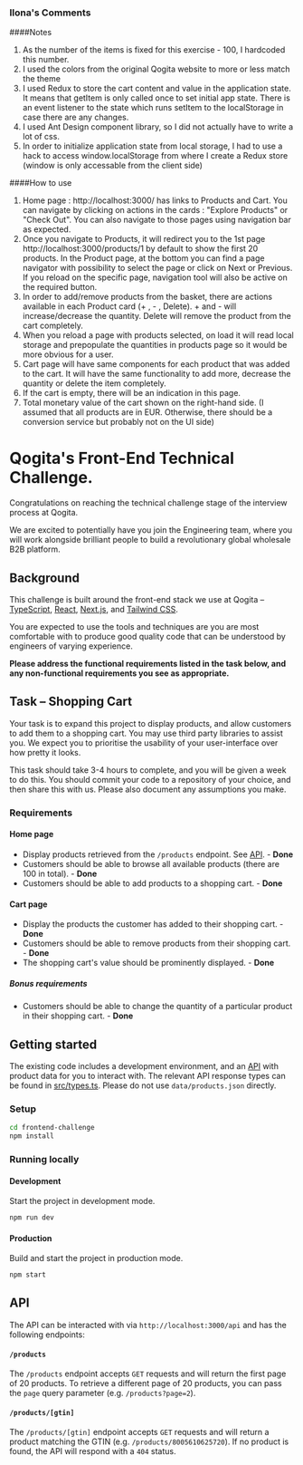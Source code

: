 ### Ilona's Comments

####Notes
1. As the number of the items is fixed for this exercise - 100, I hardcoded this number.
2. I used the colors from the original Qogita website to more or less match the theme
3. I used Redux to store the cart content and value in the application state. It means that getItem is only called once to set initial app state. There is an event listener to the state which runs setItem to the localStorage in case there are any changes.   
4. I used Ant Design component library, so I did not actually have to write a lot of css. 
5. In order to initialize application state from local storage, I had to use a hack to access window.localStorage from where I create a Redux store (window is only accessable from the client side) 

####How to use

1. Home page : http://localhost:3000/ has links to Products and Cart. You can navigate by clicking on actions in the cards : "Explore Products" or "Check Out".
You can also navigate to those pages using navigation bar as expected. 
2. Once you navigate to Products, it will redirect you to the 1st page http://localhost:3000/products/1 by default to show the first 20 products. In the Product page,
at the bottom you can find a page navigator with possibility to select the page or click on Next or Previous. If you reload on the specific page, navigation 
tool will also be active on the required button. 
3. In order to add/remove products from the basket, there are actions available in each Product card (+ , - , Delete). + and - will increase/decrease the quantity. Delete will remove
the product from the cart completely. 
4. When you reload a page with products selected, on load it will read local storage and prepopulate the quantities in products page so it would be more obvious for a user.
5. Cart page will have same components for each product that was added to the cart. It will have the same functionality to add more, decrease the quantity or delete the item completely.
6. If the cart is empty, there will be an indication in this page. 
7. Total monetary value of the cart shown on the right-hand side. (I assumed that all products are in EUR. Otherwise, there should be a conversion service 
but probably not on the UI side)

# Qogita's Front-End Technical Challenge.

Congratulations on reaching the technical challenge stage of the interview process at Qogita.

We are excited to potentially have you join the Engineering team, where you will work alongside brilliant people to build a revolutionary global wholesale B2B platform.

## Background

This challenge is built around the front-end stack we use at Qogita – [TypeScript](https://www.typescriptlang.org/), [React](https://reactjs.org/), [Next.js](https://nextjs.org/), and [Tailwind CSS](https://tailwindcss.com/).

You are expected to use the tools and techniques are you are most comfortable with to produce good quality code that can be understood by engineers of varying experience.

**Please address the functional requirements listed in the task below, and any non-functional requirements you see as appropriate.**

## Task – Shopping Cart

Your task is to expand this project to display products, and allow customers to add them to a shopping cart. You may use third party libraries to assist you. We expect you to prioritise the usability of your user-interface over how pretty it looks.

This task should take 3-4 hours to complete, and you will be given a week to do this. You should commit your code to a repository of your choice, and then share this with us. Please also document any assumptions you make.

### Requirements

#### Home page

- Display products retrieved from the `/products` endpoint. See [API](#api). - **Done**
- Customers should be able to browse all available products (there are 100 in total). - **Done**
- Customers should be able to add products to a shopping cart. - **Done**

#### Cart page

- Display the products the customer has added to their shopping cart. - **Done**
- Customers should be able to remove products from their shopping cart. - **Done**
- The shopping cart's value should be prominently displayed. - **Done**

##### Bonus requirements

- Customers should be able to change the quantity of a particular product in their shopping cart. - **Done**

## Getting started

The existing code includes a development environment, and an [API](#api) with product data for you to interact with. The relevant API response types can be found in [src/types.ts](src/types.ts). Please do not use `data/products.json` directly.

### Setup

```sh
cd frontend-challenge
npm install
```

### Running locally

#### Development

Start the project in development mode.

```sh
npm run dev
```

#### Production

Build and start the project in production mode.

```sh
npm start
```

## API

The API can be interacted with via `http://localhost:3000/api` and has the following endpoints:

#### `/products`

The `/products` endpoint accepts `GET` requests and will return the first page of 20 products. To retrieve a different page of 20 products, you can pass the `page` query parameter (e.g. `/products?page=2`).

#### `/products/[gtin]`

The `/products/[gtin]` endpoint accepts `GET` requests and will return a product matching the GTIN (e.g. `/products/8005610625720`). If no product is found, the API will respond with a `404` status.
